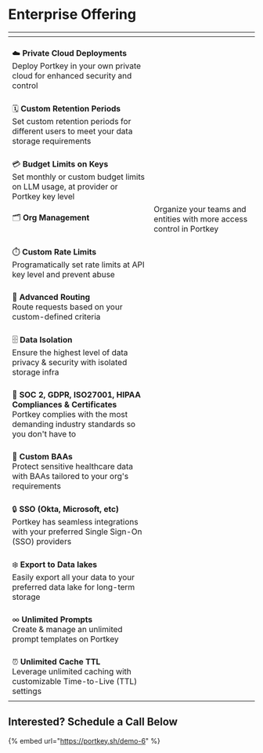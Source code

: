 # Enterprise Offering



<table data-card-size="large" data-view="cards" data-full-width="true"><thead><tr><th></th><th></th></tr></thead><tbody><tr><td><br>☁️ <strong>Private Cloud Deployments</strong><br>Deploy Portkey in your own private cloud for enhanced security and control<br></td><td></td></tr><tr><td><br>🗓️ <strong>Custom Retention Periods</strong><br>Set custom retention periods for different users to meet your data storage requirements<br></td><td></td></tr><tr><td><br>💳 <strong>Budget Limits on Keys</strong><br>Set monthly or custom budget limits on LLM usage, at provider or Portkey key level<br></td><td></td></tr><tr><td><p></p><p>🗂️ <strong>Org Management</strong></p></td><td>Organize your teams and entities with more access control in Portkey</td></tr><tr><td><br>⏱️ <strong>Custom Rate Limits</strong><br>Programatically set rate limits at API key level and prevent abuse<br></td><td></td></tr><tr><td><br>🚦 <strong>Advanced Routing</strong><br>Route requests based on your custom-defined criteria<br></td><td></td></tr><tr><td><br>🗄️ <strong>Data Isolation</strong><br>Ensure the highest level of data privacy &#x26; security with isolated storage infra<br></td><td></td></tr><tr><td><br>📑 <strong>SOC 2, GDPR, ISO27001, HIPAA Compliances &#x26; Certificates</strong><br>Portkey complies with the most demanding industry standards so you don't have to<br></td><td></td></tr><tr><td><br>🤝 <strong>Custom BAAs</strong><br>Protect sensitive healthcare data with BAAs tailored to your org's requirements<br></td><td></td></tr><tr><td><br>🔒 <strong>SSO (Okta, Microsoft, etc)</strong><br>Portkey has seamless integrations with your preferred Single Sign-On (SSO) providers<br></td><td></td></tr><tr><td><br>❄️ <strong>Export to Data lakes</strong><br>Easily export all your data to your preferred data lake for long-term storage<br></td><td></td></tr><tr><td><br>∞ <strong>Unlimited Prompts</strong><br>Create &#x26; manage an unlimited prompt templates on Portkey<br></td><td></td></tr><tr><td><br>⏰ <strong>Unlimited Cache TTL</strong><br>Leverage unlimited caching with customizable Time-to-Live (TTL) settings<br></td><td></td></tr><tr><td></td><td></td></tr></tbody></table>

## Interested? Schedule a Call Below

{% embed url="https://portkey.sh/demo-6" %}
